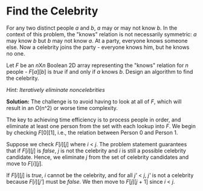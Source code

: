 # Find the Celebrity

For any two distinct people *a* and *b*, *a* may or may not know *b*. In the context of this problem, the "knows" relation is not necessarily symmetric: *a* may know *b* but *b* may not know *a*. At a party, everyone knows someone else. Now a celebrity joins the party - everyone knows him, but he knows no one.

Let *F* be an *n*X*n* Boolean 2D array representing the "knows" relation for *n* people - *F*[*a*][*b*] is *true* if and only if *a* knows *b*. Design an algorithm to find the celebrity.

*Hint: Iteratively eliminate noncelebrities*

**Solution:** The challenge is to avoid having to look at all of *F*, which will result in an O(n^2) or worse time complexity.

The key to achieving time efficiency is to process people in order, and eliminate at least one person from the set with each lookup into *F*. We begin by checking *F*[0][1], i.e., the relation between Person 0 and Person 1.

Suppose we check *F*[*i*][*j*] where *i* < *j*. The problem statement guarantees that if *F*[*i*][*j*] is *false*, *j* is not the celebrity and *i* is still a possible celebrity candidate. Hence, we eliminate *j* from the set of celebrity candidates and move to *F*[*i*][*j*].

If *F*[*i*][*j*] is *true*, *i* cannot be the celebrity, and for all *j'* < *j*, *j'* is not a celebrity because *F*[*i*][*j'*] must be *false*. We then move to *F*[*j*][*j* + 1] since *i* < *j*.